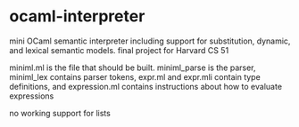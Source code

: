# ocaml-interpreter
mini OCaml semantic interpreter including support for substitution, dynamic, and lexical semantic models. final project for Harvard CS 51

miniml.ml is the file that should be built. miniml_parse is the parser, miniml_lex contains parser tokens, expr.ml and expr.mli contain type definitions, and expression.ml contains instructions about how to evaluate expressions

no working support for lists
